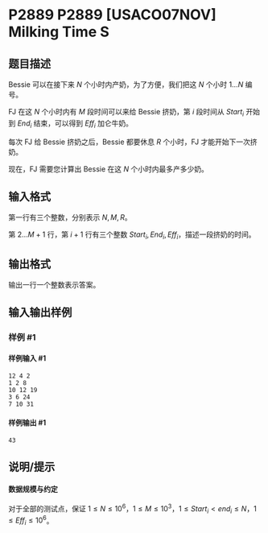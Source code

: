 # P2889 P2889 [USACO07NOV] Milking Time S

## 题目描述

Bessie 可以在接下来 $N$ 个小时内产奶，为了方便，我们把这 $N$ 个小时 $1\dots N$ 编号。

FJ 在这 $N$ 个小时内有 $M$ 段时间可以来给 Bessie 挤奶，第 $i$ 段时间从 $Start_i$ 开始到 $End_i$ 结束，可以得到 $Eff_i$ 加仑牛奶。

每次 FJ 给 Bessie 挤奶之后，Bessie 都要休息 $R$ 个小时，FJ 才能开始下一次挤奶。

现在，FJ 需要您计算出 Bessie 在这 $N$ 个小时内最多产多少奶。

## 输入格式

第一行有三个整数，分别表示 $N,M,R$。

第 $2\dots M+1$ 行，第 $i+1$ 行有三个整数 $Start_i,End_i,Eff_i$，描述一段挤奶的时间。

## 输出格式

输出一行一个整数表示答案。

## 输入输出样例

### 样例 #1

#### 样例输入 #1

```
12 4 2
1 2 8
10 12 19
3 6 24
7 10 31
```

#### 样例输出 #1

```
43
```

## 说明/提示

#### 数据规模与约定
对于全部的测试点，保证 $1\le N\le 10^6$，$1\le M\le 10^3$，$1\le Start_i<end_i\le N$，$1\le Eff_i\le 10^6$。
